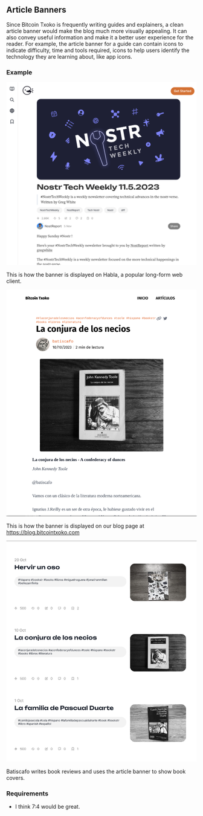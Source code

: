 ## Article Banners
Since Bitcoin Txoko is frequently writing guides and explainers, a clean article banner would make the blog much more visually appealing. It can also convey useful information and make it a better user experience for the reader. For example, the article banner for a guide can contain icons to indicate difficulty, time and tools required, icons to help users identify the technology they are learning about, like app icons. 

### Example
![](./images/habla-example.jpeg)

This is how the banner is displayed on Habla, a popular long-form web client.

![](./images/abanner-example.jpeg)  

This is how the banner is displayed on our blog page at https://blog.bitcointxoko.com

![](./images/abanner-blog-example.jpeg)  

Batiscafo writes book reviews and uses the article banner to show book covers. 

### Requirements
- I think 7:4 would be great. 
